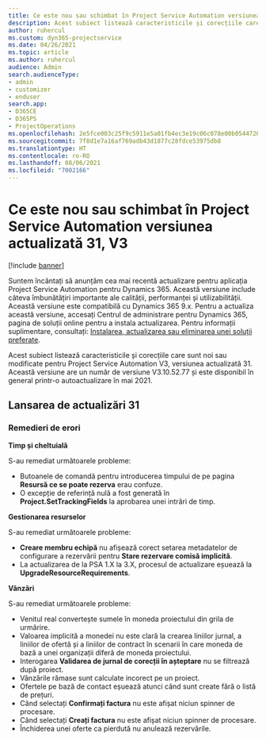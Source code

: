 ```yaml
---
title: Ce este nou sau schimbat în Project Service Automation versiunea actualizată 31, V3
description: Acest subiect listează caracteristicile și corecțiile care sunt disponibile în Project Service Automation V3, versiunea actualizată 31, V3.
author: ruhercul
ms.custom: dyn365-projectservice
ms.date: 04/26/2021
ms.topic: article
ms.author: ruhercul
audience: Admin
search.audienceType:
- admin
- customizer
- enduser
search.app:
- D365CE
- D365PS
- ProjectOperations
ms.openlocfilehash: 2e5fce003c25f9c5911e5a01fb4ec3e19c06c078e00b054472699a522b9cd070
ms.sourcegitcommit: 7f8d1e7a16af769adb43d1877c28fdce53975db8
ms.translationtype: HT
ms.contentlocale: ro-RO
ms.lasthandoff: 08/06/2021
ms.locfileid: "7002166"
---
```

# <a name="whats-new-or-changed-in-project-service-automation-update-release-31-v3"></a>Ce este nou sau schimbat în Project Service Automation versiunea actualizată 31, V3

[!include [banner](../includes/psa-now-project-operations.md)]

Suntem încântați să anunțăm cea mai recentă actualizare pentru aplicația Project Service Automation pentru Dynamics 365. Această versiune include câteva îmbunătățiri importante ale calității, performanței și utilizabilității. Această versiune este compatibilă cu Dynamics 365 9.x. Pentru a actualiza această versiune, accesați Centrul de administrare pentru Dynamics 365, pagina de soluții online pentru a instala actualizarea. Pentru informații suplimentare, consultați: [Instalarea, actualizarea sau eliminarea unei soluții preferate](/power-platform/admin/install-remove-preferred-solution).

Acest subiect listează caracteristicile și corecțiile care sunt noi sau modificate pentru Project Service Automation V3, versiunea actualizată 31. Această versiune are un număr de versiune V3.10.52.77 și este disponibil în general printr-o autoactualizare în mai 2021.

## <a name="update-release-31"></a>Lansarea de actualizări 31

### <a name="bug-fixes"></a>Remedieri de erori

**Timp și cheltuială**

S-au remediat următoarele probleme:

- Butoanele de comandă pentru introducerea timpului de pe pagina **Resursă ce se poate rezerva** erau confuze.
- O excepție de referință nulă a fost generată în **Project.SetTrackingFields** la aprobarea unei intrări de timp.

**Gestionarea resurselor**

S-au remediat următoarele probleme:

- **Creare membru echipă** nu afișează corect setarea metadatelor de configurare a rezervării pentru **Stare rezervare comisă implicită**.
- La actualizarea de la PSA 1.X la 3.X, procesul de actualizare eșuează la **UpgradeResourceRequirements**.


**Vânzări**

S-au remediat următoarele probleme:

- Venitul real convertește sumele în moneda proiectului din grila de urmărire.
- Valoarea implicită a monedei nu este clară la crearea liniilor jurnal, a liniilor de ofertă și a liniilor de contract în scenarii în care moneda de bază a unei organizații diferă de moneda proiectului.
- Interogarea **Validarea de jurnal de corecții în așteptare** nu se filtrează după proiect.
- Vânzările rămase sunt calculate incorect pe un proiect.
- Ofertele pe bază de contact eșuează atunci când sunt create fără o listă de prețuri.
- Când selectați **Confirmați factura** nu este afișat niciun spinner de procesare.
- Când selectați **Creați factura** nu este afișat niciun spinner de procesare.
- Închiderea unei oferte ca pierdută nu anulează rezervările.







